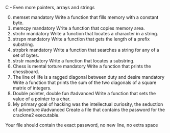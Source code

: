 C - Even more pointers, arrays and strings

0. memset
mandatory
Write a function that fills memory with a constant byte.
1. memcpy
mandatory
Write a function that copies memory area.
2. strchr
mandatory
Write a function that locates a character in a string.
3. strspn
mandatory
Write a function that gets the length of a prefix substring.
4. strpbrk
mandatory
Write a function that searches a string for any of a set of bytes.
5. strstr
mandatory
Write a function that locates a substring.
6. Chess is mental torture
mandatory
Write a function that prints the chessboard.
7. The line of life is a ragged diagonal between duty and desire
mandatory
Write a function that prints the sum of the two diagonals of a square matrix of integers.
8. Double pointer, double fun
#advanced
Write a function that sets the value of a pointer to a char.
9. My primary goal of hacking was the intellectual curiosity, the seduction of adventure
#advanced
Create a file that contains the password for the crackme2 executable.

Your file should contain the exact password, no new line, no extra space
